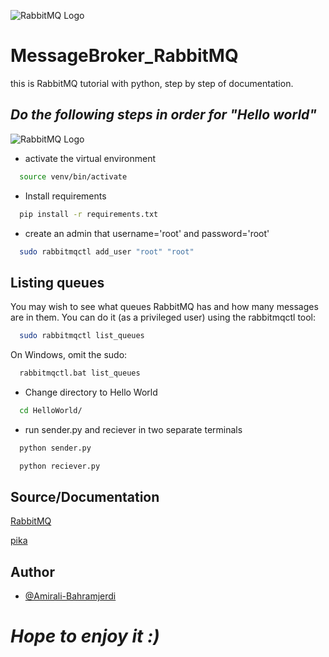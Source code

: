 ![RabbitMQ Logo](https://www.rabbitmq.com/img/rabbitmq-logo-with-name.svg)
# MessageBroker_RabbitMQ
this is RabbitMQ tutorial with python, step by step of documentation.



## ***Do the following steps in order for "Hello world"***

![RabbitMQ Logo](https://solace.com/wp-content/uploads/2015/10/mapping-amqp-to-solace_1.png)





- activate the virtual environment

```bash
  source venv/bin/activate
```
- Install requirements

```bash
  pip install -r requirements.txt
```

- create an admin that username='root' and password='root'
```bash
  sudo rabbitmqctl add_user "root" "root"   
```
## Listing queues
You may wish to see what queues RabbitMQ has and how many messages are in them. You can do it (as a privileged user) using the rabbitmqctl tool:

```bash
  sudo rabbitmqctl list_queues   
```

On Windows, omit the sudo:
```bash
  rabbitmqctl.bat list_queues
```

 
- Change directory to Hello World

```bash
  cd HelloWorld/  
```

 
- run sender.py and reciever in two separate terminals

```bash
  python sender.py
```

```bash
  python reciever.py
```



## Source/Documentation

[RabbitMQ](https://www.rabbitmq.com/)

[pika](https://pika.readthedocs.io/en/stable/)




## Author

- [@Amirali-Bahramjerdi](https://github.com/AmirAli-BahramJerdi)

# ***Hope to enjoy it :)***